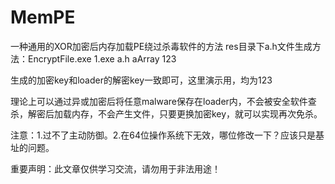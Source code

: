 # MemPE
一种通用的XOR加密后内存加载PE绕过杀毒软件的方法
res目录下a.h文件生成方法：EncryptFile.exe 1.exe a.h aArray 123

生成的加密key和loader的解密key一致即可，这里演示用，均为123

理论上可以通过异或加密后将任意malware保存在loader内，不会被安全软件查杀，解密后加载内存，不会产生文件，只要更换加密key，就可以实现再次免杀。

注意：1.过不了主动防御。2.在64位操作系统下无效，哪位修改一下？应该只是基址的问题。

重要声明：此文章仅供学习交流，请勿用于非法用途！
